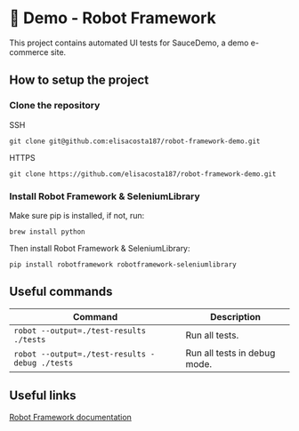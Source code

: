 # 🤖 Demo - Robot Framework

This project contains automated UI tests for SauceDemo, a demo e-commerce site.

## How to setup the project

### Clone the repository

SSH

```
git clone git@github.com:elisacosta187/robot-framework-demo.git
```

HTTPS

```
git clone https://github.com/elisacosta187/robot-framework-demo.git
```
### Install Robot Framework & SeleniumLibrary
Make sure pip is installed, if not, run:

```
brew install python
```

Then install Robot Framework & SeleniumLibrary:

```
pip install robotframework robotframework-seleniumlibrary
```

## Useful commands

| Command                                           | Description                                                   |
| ------------------------------------------------- | ------------------------------------------------------------- |
| `robot --output=./test-results ./tests`           | Run all tests.                                                |
| `robot --output=./test-results -debug ./tests`    | Run all tests in debug mode.                                  |

## Useful links

[Robot Framework documentation](https://robotframework.org/robotframework/)
